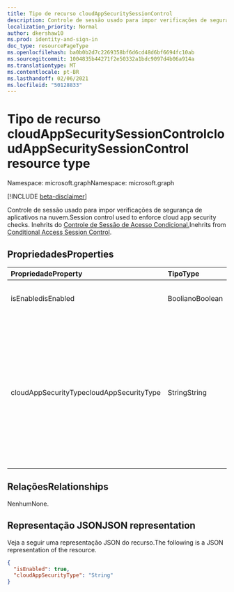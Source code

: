 ```yaml
---
title: Tipo de recurso cloudAppSecuritySessionControl
description: Controle de sessão usado para impor verificações de segurança de aplicativos na nuvem.
localization_priority: Normal
author: dkershaw10
ms.prod: identity-and-sign-in
doc_type: resourcePageType
ms.openlocfilehash: ba0b0b2d7c2269358bf6d6cd48d6bf6694fc10ab
ms.sourcegitcommit: 1004835b44271f2e50332a1bdc9097d4b06a914a
ms.translationtype: MT
ms.contentlocale: pt-BR
ms.lasthandoff: 02/06/2021
ms.locfileid: "50128833"
---
```

# <a name="cloudappsecuritysessioncontrol-resource-type"></a><span data-ttu-id="169da-103">Tipo de recurso cloudAppSecuritySessionControl</span><span class="sxs-lookup"><span data-stu-id="169da-103">cloudAppSecuritySessionControl resource type</span></span>

<span data-ttu-id="169da-104">Namespace: microsoft.graph</span><span class="sxs-lookup"><span data-stu-id="169da-104">Namespace: microsoft.graph</span></span>

[!INCLUDE [beta-disclaimer](../../includes/beta-disclaimer.md)]

<span data-ttu-id="169da-105">Controle de sessão usado para impor verificações de segurança de aplicativos na nuvem.</span><span class="sxs-lookup"><span data-stu-id="169da-105">Session control used to enforce cloud app security checks.</span></span> <span data-ttu-id="169da-106">Inehrits do [Controle de Sessão de Acesso Condicional.](conditionalaccesssessioncontrol.md)</span><span class="sxs-lookup"><span data-stu-id="169da-106">Inehrits from [Conditional Access Session Control](conditionalaccesssessioncontrol.md).</span></span>

## <a name="properties"></a><span data-ttu-id="169da-107">Propriedades</span><span class="sxs-lookup"><span data-stu-id="169da-107">Properties</span></span>

| <span data-ttu-id="169da-108">Propriedade</span><span class="sxs-lookup"><span data-stu-id="169da-108">Property</span></span>     | <span data-ttu-id="169da-109">Tipo</span><span class="sxs-lookup"><span data-stu-id="169da-109">Type</span></span>        | <span data-ttu-id="169da-110">Descrição</span><span class="sxs-lookup"><span data-stu-id="169da-110">Description</span></span> |
|:-------------|:------------|:------------|
|<span data-ttu-id="169da-111">isEnabled</span><span class="sxs-lookup"><span data-stu-id="169da-111">isEnabled</span></span>     |<span data-ttu-id="169da-112">Booliano</span><span class="sxs-lookup"><span data-stu-id="169da-112">Boolean</span></span>      | <span data-ttu-id="169da-113">Especifica se o controle de sessão está habilitado.</span><span class="sxs-lookup"><span data-stu-id="169da-113">Specifies whether the session control is enabled.</span></span> |
|<span data-ttu-id="169da-114">cloudAppSecurityType</span><span class="sxs-lookup"><span data-stu-id="169da-114">cloudAppSecurityType</span></span>|<span data-ttu-id="169da-115">String</span><span class="sxs-lookup"><span data-stu-id="169da-115">String</span></span> | <span data-ttu-id="169da-116">Os valores possíveis são: `mcasConfigured`, `monitorOnly`, `blockDownloads`.</span><span class="sxs-lookup"><span data-stu-id="169da-116">Possible values are: `mcasConfigured`, `monitorOnly`, `blockDownloads`.</span></span> <span data-ttu-id="169da-117">Saiba mais sobre esses valores aqui: https://docs.microsoft.com/cloud-app-security/proxy-deployment-aad#step-1-create-an-azure-ad-conditional-access-test-policy-</span><span class="sxs-lookup"><span data-stu-id="169da-117">Learn more about these values here: https://docs.microsoft.com/cloud-app-security/proxy-deployment-aad#step-1-create-an-azure-ad-conditional-access-test-policy-</span></span> |

## <a name="relationships"></a><span data-ttu-id="169da-118">Relações</span><span class="sxs-lookup"><span data-stu-id="169da-118">Relationships</span></span>

<span data-ttu-id="169da-119">Nenhum</span><span class="sxs-lookup"><span data-stu-id="169da-119">None.</span></span>

## <a name="json-representation"></a><span data-ttu-id="169da-120">Representação JSON</span><span class="sxs-lookup"><span data-stu-id="169da-120">JSON representation</span></span>

<span data-ttu-id="169da-121">Veja a seguir uma representação JSON do recurso.</span><span class="sxs-lookup"><span data-stu-id="169da-121">The following is a JSON representation of the resource.</span></span>

<!-- {
  "blockType": "resource",
  "optionalProperties": [

  ],
  "@odata.type": "microsoft.graph.cloudAppSecuritySessionControl",
  "baseType": "microsoft.graph.conditionalAccessSessionControl"
}-->

```json
{
  "isEnabled": true,
  "cloudAppSecurityType": "String"
}
```

<!-- uuid: 16cd6b66-4b1a-43a1-adaf-3a886856ed98
2019-02-04 14:57:30 UTC -->
<!-- {
  "type": "#page.annotation",
  "description": "cloudAppSecuritySessionControl resource",
  "keywords": "",
  "section": "documentation",
  "tocPath": ""
}-->

